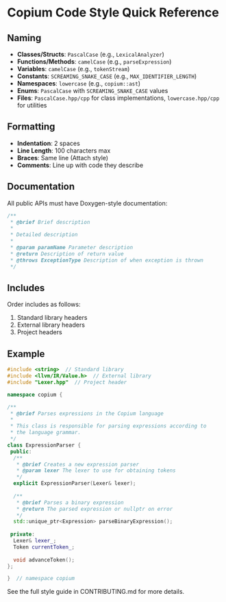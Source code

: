 # Copium Code Style Quick Reference

## Naming

- **Classes/Structs**: `PascalCase` (e.g., `LexicalAnalyzer`)
- **Functions/Methods**: `camelCase` (e.g., `parseExpression`)
- **Variables**: `camelCase` (e.g., `tokenStream`)
- **Constants**: `SCREAMING_SNAKE_CASE` (e.g., `MAX_IDENTIFIER_LENGTH`)
- **Namespaces**: `lowercase` (e.g., `copium::ast`)
- **Enums**: `PascalCase` with `SCREAMING_SNAKE_CASE` values
- **Files**: `PascalCase.hpp/cpp` for class implementations, `lowercase.hpp/cpp` for utilities

## Formatting

- **Indentation**: 2 spaces
- **Line Length**: 100 characters max
- **Braces**: Same line (Attach style)
- **Comments**: Line up with code they describe

## Documentation

All public APIs must have Doxygen-style documentation:

```cpp
/**
 * @brief Brief description
 *
 * Detailed description
 *
 * @param paramName Parameter description
 * @return Description of return value
 * @throws ExceptionType Description of when exception is thrown
 */
```

## Includes

Order includes as follows:
1. Standard library headers
2. External library headers
3. Project headers

## Example

```cpp
#include <string>  // Standard library
#include <llvm/IR/Value.h>  // External library
#include "Lexer.hpp"  // Project header

namespace copium {

/**
 * @brief Parses expressions in the Copium language
 * 
 * This class is responsible for parsing expressions according to
 * the language grammar.
 */
class ExpressionParser {
 public:
  /**
   * @brief Creates a new expression parser
   * @param lexer The lexer to use for obtaining tokens
   */
  explicit ExpressionParser(Lexer& lexer);
  
  /**
   * @brief Parses a binary expression
   * @return The parsed expression or nullptr on error
   */
  std::unique_ptr<Expression> parseBinaryExpression();
  
 private:
  Lexer& lexer_;
  Token currentToken_;
  
  void advanceToken();
};

}  // namespace copium
```

See the full style guide in CONTRIBUTING.md for more details.